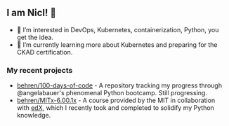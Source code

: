 ## I am Nicl! 👋

- 👀 I’m interested in DevOps, Kubernetes, containerization, Python, you get the idea.
- 🌱 I’m currently learning more about Kubernetes and preparing for the CKAD certification.

### My recent projects

- [behren/100-days-of-code](https://github.com/behren/100-days-of-code) - A repository tracking my progress through @angelabauer's phenomenal Python bootcamp. Still progressing.
- [behren/MITx-6.00.1x](https://github.com/behren/MITx-6.00.1x) - A course provided by the MIT in collaboration with [edX](https://www.edx.org/course/introduction-to-computer-science-and-programming-7), which I recently took and completed to solidify my Python knowledge. 


<!---
behren/behren is a ✨ special ✨ repository because its `README.md` (this file) appears on your GitHub profile.
You can click the Preview link to take a look at your changes.
--->
